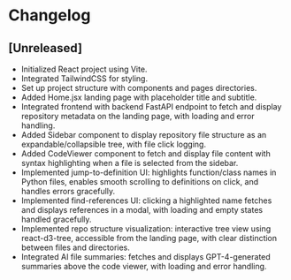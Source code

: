 # Changelog

## [Unreleased]
- Initialized React project using Vite.
- Integrated TailwindCSS for styling.
- Set up project structure with components and pages directories.
- Added Home.jsx landing page with placeholder title and subtitle.
- Integrated frontend with backend FastAPI endpoint to fetch and display repository metadata on the landing page, with loading and error handling.
- Added Sidebar component to display repository file structure as an expandable/collapsible tree, with file click logging.
- Added CodeViewer component to fetch and display file content with syntax highlighting when a file is selected from the sidebar.
- Implemented jump-to-definition UI: highlights function/class names in Python files, enables smooth scrolling to definitions on click, and handles errors gracefully.
- Implemented find-references UI: clicking a highlighted name fetches and displays references in a modal, with loading and empty states handled gracefully.
- Implemented repo structure visualization: interactive tree view using react-d3-tree, accessible from the landing page, with clear distinction between files and directories.
- Integrated AI file summaries: fetches and displays GPT-4-generated summaries above the code viewer, with loading and error handling. 